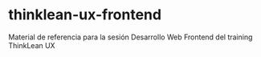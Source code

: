 # thinklean-ux-frontend
Material de referencia para la sesión Desarrollo Web Frontend del training ThinkLean UX
